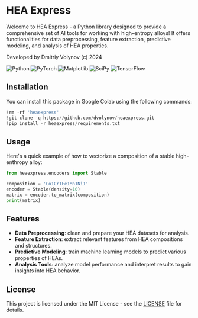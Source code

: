# HEA Express

Welcome to HEA Express - a Python library designed to provide a comprehensive set of AI tools for working with high-entropy alloys! It offers functionalities for data preprocessing, feature extraction, predictive modeling, and analysis of HEA properties.

Developed by Dmitriy Volynov (c) 2024

![Python](https://img.shields.io/badge/python-3670A0?style=for-the-badge&logo=python&logoColor=ffdd54)
![PyTorch](https://img.shields.io/badge/PyTorch-%23EE4C2C.svg?style=for-the-badge&logo=PyTorch&logoColor=white)
![Matplotlib](https://img.shields.io/badge/Matplotlib-%23ffffff.svg?style=for-the-badge&logo=Matplotlib&logoColor=black)
![SciPy](https://img.shields.io/badge/SciPy-%230C55A5.svg?style=for-the-badge&logo=scipy&logoColor=%white)
![TensorFlow](https://img.shields.io/badge/TensorFlow-%23FF6F00.svg?style=for-the-badge&logo=TensorFlow&logoColor=white)


## Installation

You can install this package in Google Colab using the following commands:

```python
!rm -rf 'heaexpress'
!git clone -q https://github.com/dvolynov/heaexpress.git
!pip install -r heaexpress/requirements.txt
```

## Usage

Here's a quick example of how to vectorize a composition of a stable high-enthropy alloy: 

```python
from heaexpress.encoders import Stable

composition = 'Co1Cr1Fe1Mn1Ni1'
encoder = Stable(density=10)
matrix = encoder.to_matrix(composition)
print(matrix)
```

## Features

- **Data Preprocessing**: clean and prepare your HEA datasets for analysis.
- **Feature Extraction**: extract relevant features from HEA compositions and structures.
- **Predictive Modeling**: train machine learning models to predict various properties of HEAs.
- **Analysis Tools**: analyze model performance and interpret results to gain insights into HEA behavior.

## License 

This project is licensed under the MIT License - see the [LICENSE](LICENSE) file for details.
